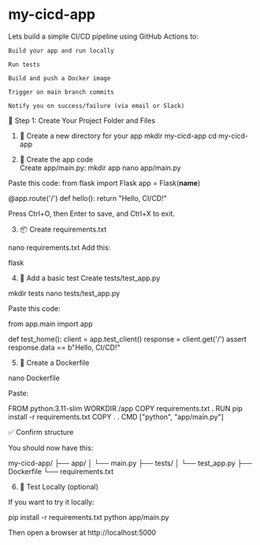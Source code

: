 # my-cicd-app
Lets build a simple CI/CD pipeline using GitHub Actions to:

    Build your app and run locally
    
    Run tests

    Build and push a Docker image

    Trigger on main branch commits

    Notify you on success/failure (via email or Slack)

🧱 Step 1: Create Your Project Folder and Files
1. 📁 Create a new directory for your app
   mkdir my-cicd-app
    cd my-cicd-app

2. 🐍 Create the app code    
Create app/main.py:
mkdir app
nano app/main.py

Paste this code:
from flask import Flask
app = Flask(__name__)

@app.route('/')
def hello():
return "Hello, CI/CD!"

Press Ctrl+O, then Enter to save, and Ctrl+X to exit.

3. 📦 Create requirements.txt

nano requirements.txt
Add this:

flask

4. 🧪 Add a basic test
Create tests/test_app.py

mkdir tests
nano tests/test_app.py

Paste this code:

from app.main import app

def test_home():
client = app.test_client()
response = client.get('/')
assert response.data == b"Hello, CI/CD!"

5. 🐳 Create a Dockerfile

nano Dockerfile

Paste:

FROM python:3.11-slim
WORKDIR /app
COPY requirements.txt .
RUN pip install -r requirements.txt
COPY . .
CMD ["python", "app/main.py"]

✅ Confirm structure

You should now have this:

my-cicd-app/
├── app/
│   └── main.py
├── tests/
│   └── test_app.py
├── Dockerfile
└── requirements.txt

6. 🚀 Test Locally (optional)

If you want to try it locally:

pip install -r requirements.txt
python app/main.py

Then open a browser at http://localhost:5000
